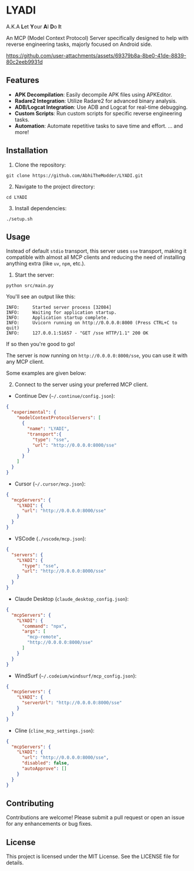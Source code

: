 # LYADI
A.K.A **L**et **Y**our **A**I **D**o **I**t

An MCP (Model Context Protocol) Server specifically designed to help with reverse engineering tasks, majorly focused on Android side.


https://github.com/user-attachments/assets/69379b8a-8be0-41de-8839-80c2eeb9931d


## Features

- **APK Decompilation**: Easily decompile APK files using APKEditor.
- **Radare2 Integration**: Utilize Radare2 for advanced binary analysis.
- **ADB/Logcat Integration**: Use ADB and Logcat for real-time debugging.
- **Custom Scripts**: Run custom scripts for specific reverse engineering tasks.
- **Automation**: Automate repetitive tasks to save time and effort.
... and more!

## Installation

1. Clone the repository:
```shell
git clone https://github.com/AbhiTheModder/LYADI.git
```

2. Navigate to the project directory:
```shell
cd LYADI
```

3. Install dependencies:
```shell
./setup.sh
```

## Usage

Instead of default `stdio` transport, this server uses `sse` transport, making it compatible with almost all MCP clients and reducing the need of installing anything extra (like `uv`, `npm`, etc.).

1. Start the server:

```shell
python src/main.py
```

You'll see an output like this:
```shell
INFO:     Started server process [32084]
INFO:     Waiting for application startup.
INFO:     Application startup complete.
INFO:     Uvicorn running on http://0.0.0.0:8000 (Press CTRL+C to quit)
INFO:     127.0.0.1:51657 - "GET /sse HTTP/1.1" 200 OK
```

If so then you're good to go!

The server is now running on `http://0.0.0.0:8000/sse`, you can use it with any MCP client.

Some examples are given below:

2. Connect to the server using your preferred MCP client.

- Continue Dev (`~/.continue/config.json`):
```json
{
  "experimental": {
    "modelContextProtocolServers": [
      {
        "name": "LYADI",
        "transport":{
          "type": "sse",
          "url": "http://0.0.0.0:8000/sse"
        }
      }
    ]
  }
}
```

- Cursor (`~/.cursor/mcp.json`):
```json
{
  "mcpServers": {
    "LYADI": {
      "url": "http://0.0.0.0:8000/sse"
    }
  }
}
```

- VSCode (`./vscode/mcp.json`):
```json
{
  "servers": {
    "LYADI": {
      "type": "sse",
      "url": "http://0.0.0.0:8000/sse"
    }
  }
}
```

- Claude Desktop (`claude_desktop_config.json`):
```json
{
  "mcpServers": {
    "LYADI": {
      "command": "npx",
      "args": [
        "mcp-remote",
        "http://0.0.0.0:8000/sse"
      ]
    }
  }
}
```

- WindSurf (`~/.codeium/windsurf/mcp_config.json`):
```json
{
  "mcpServers": {
    "LYADI": {
      "serverUrl": "http://0.0.0.0:8000/sse"
    }
  }
}
```

- Cline (`cline_mcp_settings.json`):
```json
{
  "mcpServers": {
    "LYADI": {
      "url": "http://0.0.0.0:8000/sse",
      "disabled": false,
      "autoApprove": []
    }
  }
}
```

## Contributing

Contributions are welcome! Please submit a pull request or open an issue for any enhancements or bug fixes.

## License

This project is licensed under the MIT License. See the LICENSE file for details.
